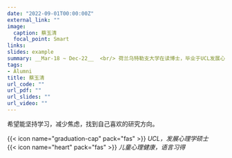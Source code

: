 ```yaml
---
date: "2022-09-01T00:00:00Z"
external_link: ""
image:
  caption: 蔡玉清
  focal_point: Smart
links:
slides: example
summary: __Mar-18 ~ Dec-22__  <br/> 荷兰乌特勒支大学在读博士，毕业于UCL发展心理学硕士项目，目前研究方向为视知觉、注意、瞳孔测量，对社会经济地位和open science相关研究也很感兴趣
tags:
- Alumni
title: 蔡玉清
url_code: ""
url_pdf: ""
url_slides: ""
url_video: ""
---
```

希望能坚持学习，减少焦虑，找到自己喜欢的研究方向。

{{< icon name="graduation-cap" pack="fas" >}} _UCL，发展心理学硕士_  
{{< icon name="heart" pack="fas" >}} _儿童心理健康，语言习得_  


